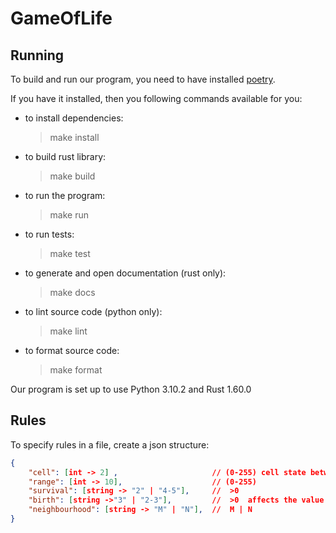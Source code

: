 # GameOfLife

## Running

To build and run our program, you need to have installed [poetry](https://python-poetry.org/docs/#installation).

If you have it installed, then you following commands available for you:

- to install dependencies:
    > make install

- to build rust library:
    > make build

- to run the program:
    > make run

- to run tests:
    > make test

- to generate and open documentation (rust only):
    > make docs

- to lint source code (python only):
    > make lint

- to format source code:
    > make format

Our program is set up to use Python 3.10.2 and Rust 1.60.0


## Rules
To specify rules in a file, create a json structure:
```json
{
    "cell": [int -> 2] ,                     // (0-255) cell state between 0 and provided number
    "range": [int -> 10],                    // (0-255) 
    "survival": [string -> "2" | "4-5"],     //  >0
    "birth": [string ->"3" | "2-3"],         //  >0  affects the value of the cell field
    "neighbourhood": [string -> "M" | "N"],  //  M | N
}
```